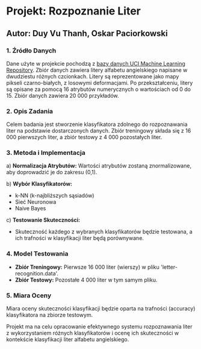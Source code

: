 # Projekt: Rozpoznanie Liter

## Autor: Duy Vu Thanh, Oskar Paciorkowski

### 1. Źródło Danych
Dane użyte w projekcie pochodzą z [bazy danych UCI Machine Learning Repository](https://archive.ics.uci.edu/ml/datasets/letter+recognition). Zbiór danych zawiera litery alfabetu angielskiego napisane w dwudziestu różnych czcionkach. Litery są reprezentowane jako mapy pikseli czarno-białych, z losowymi deformacjami. Po przekształceniu, litery są opisane za pomocą 16 atrybutów numerycznych o wartościach od 0 do 15. Zbiór danych zawiera 20 000 przykładów.

### 2. Opis Zadania
Celem badania jest stworzenie klasyfikatora zdolnego do rozpoznawania liter na podstawie dostarczonych danych. Zbiór treningowy składa się z 16 000 pierwszych liter, a zbiór testowy z 4 000 pozostałych liter.

### 3. Metoda i Implementacja
a) **Normalizacja Atrybutów:** Wartości atrybutów zostaną znormalizowane, aby doprowadzić je do zakresu (0,1).

b) **Wybór Klasyfikatorów:**
   - k-NN (k-najbliższych sąsiadów)
   - Sieć Neuronowa
   - Naive Bayes

c) **Testowanie Skuteczności:**
   - Skuteczność każdego z wybranych klasyfikatorów będzie testowana, a ich trafności w klasyfikacji liter będą porównywane.

### 4. Model Testowania
   - **Zbiór Treningowy:** Pierwsze 16 000 liter (wierszy) w pliku 'letter-recognition.data'.
   - **Zbiór Testowy:** Pozostałe 4 000 liter w tym samym pliku.

### 5. Miara Oceny
Miara oceny skuteczności klasyfikacji będzie oparta na trafności (accuracy) klasyfikatora na zbiorze testowym. 

Projekt ma na celu opracowanie efektywnego systemu rozpoznawania liter z wykorzystaniem różnych klasyfikatorów i ocenę ich skuteczności w kontekście klasyfikacji liter alfabetu angielskiego.
